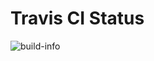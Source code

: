 # Travis CI Status
![build-info](https://travis-ci.org/houzixiashanxiedaima/houzixiashanxiedaima.github.io.svg)
